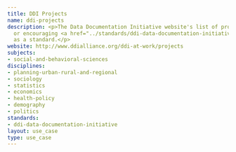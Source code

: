 ```yaml
---
title: DDI Projects
name: ddi-projects
description: <p>The Data Documentation Initiative website's list of projects adopting
  or encouraging <a href="../standards/ddi-data-documentation-initiative.html">DDI</a>
  as a standard.</p>
website: http://www.ddialliance.org/ddi-at-work/projects
subjects:
- social-and-behavioral-sciences
disciplines:
- planning-urban-rural-and-regional
- sociology
- statistics
- economics
- health-policy
- demography
- politics
standards:
- ddi-data-documentation-initiative
layout: use_case
type: use_case
---
```


